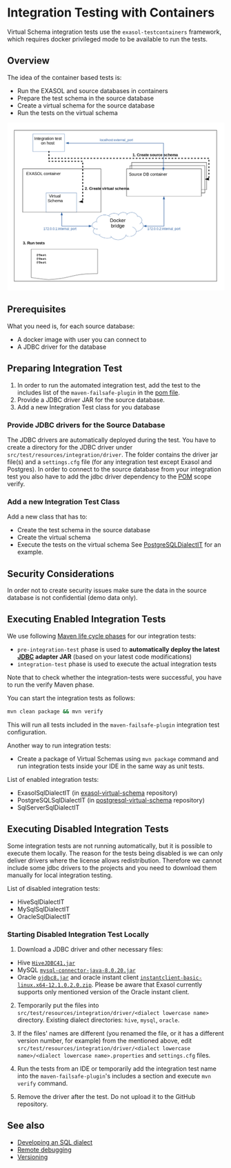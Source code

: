 # Integration Testing with Containers

Virtual Schema integration tests use the `exasol-testcontainers` framework, which requires docker privileged mode to be available to run the tests.

## Overview

The idea of the container based tests is:
* Run the EXASOL and source databases in containers
* Prepare the test schema in the source database
* Create a virtual schema for the source database
* Run the tests on the virtual schema

![Integration test overview](../../images/integrationtest_overview.png)

## Prerequisites

What you need is, for each source database:

* A docker image with user you can connect to
* A JDBC driver for the database

## Preparing Integration Test

1. In order to run the automated integration test, add the test to the includes list of the `maven-failsafe-plugin` in the [pom file](../../../pom.xml).
2. Provide a JDBC driver JAR for the source database.
3. Add a new Integration Test class for you database

### Provide JDBC drivers for the Source Database

The JDBC drivers are automatically deployed during the test. You have to create a directory for the JDBC driver under `src/test/resources/integration/driver`. 
The folder contains the driver jar file(s) and a `settings.cfg` file (for any integration test except Exasol and Postgres).
In order to connect to the source database from your integration test you also have to add the jdbc driver dependency to the [POM](../../../pom.xml) scope verify.

### Add a new Integration Test Class

Add a new class that has to:
* Create the test schema in the source database
* Create the virtual schema
* Execute the tests on the virtual schema
See [PostgreSQLDialectIT](../../../src/test/java/com/exasol/adapter/dialects/postgresql/PostgreSQLSqlDialectIT.java) for an example.

## Security Considerations

In order not to create security issues make sure the data in the source database is not confidential (demo data only).

## Executing Enabled Integration Tests

We use following [Maven life cycle phases](https://maven.apache.org/guides/introduction/introduction-to-the-lifecycle.html) for our integration tests:

* `pre-integration-test` phase is used to **automatically deploy the latest [JDBC](https://www.exasol.com/support/secure/attachment/66315/EXASOL_JDBC-6.1.rc1.tar.gz) adapter JAR** (based on your latest code modifications)
* `integration-test` phase is used to execute the actual integration tests

Note that to check whether the integration-tests were successful, you have to run the verify Maven phase.

You can start the integration tests as follows:

```bash
mvn clean package && mvn verify
```

This will run all tests included in the `maven-failsafe-plugin` integration test configuration.

Another way to run integration tests:

* Create a package of Virtual Schemas using `mvn package` command and run integration tests inside your IDE in the same way as unit tests.

List of enabled integration tests:

* ExasolSqlDialectIT (in [exasol-virtual-schema](https://github.com/exasol/exasol-virtual-schema) repository)
* PostgreSQLSqlDialectIT (in [postgresql-virtual-schema](https://github.com/exasol/postgresql-virtual-schema) repository)
* SqlServerSqlDialectIT

## Executing Disabled Integration Tests

Some integration tests are not running automatically, but it is possible to execute them locally. 
The reason for the tests being disabled is we can only deliver drivers where the license allows redistribution.
Therefore we cannot include some jdbc drivers to the projects and you need to download them manually for local integration testing.

List of disabled integration tests:

* HiveSqlDialectIT
* MySqlSqlDialectIT
* OracleSqlDialectIT

### Starting Disabled Integration Test Locally

1. Download a JDBC driver and other necessary files: 
 - Hive [`HiveJDBC41.jar`](https://www.cloudera.com/downloads/connectors/hive/jdbc/2-5-4.html)
 - MySQL [`mysql-connector-java-8.0.20.jar`](https://dev.mysql.com/downloads/connector/j/)
 - Oracle [`ojdbc8.jar`](https://www.oracle.com/database/technologies/appdev/jdbc-ucp-19c-downloads.html) and oracle instant client [`instantclient-basic-linux.x64-12.1.0.2.0.zip`](https://www.oracle.com/database/technologies/instant-client/linux-x86-64-downloads.html). Please be aware that Exasol currently supports only mentioned version of the Oracle instant client.  
2. Temporarily put the files into `src/test/resources/integration/driver/<dialect lowercase name>` directory. Existing dialect directories: `hive`, `mysql`, `oracle`.

3. If the files' names are different (you renamed the file, or it has a different version number, for example) from the mentioned above, edit `src/test/resources/integration/driver/<dialect lowercase name>/<dialect lowercase name>.properties` and `settings.cfg` files.
4. Run the tests from an IDE or temporarily add the integration test name into the `maven-failsafe-plugin`'s includes a section and execute `mvn verify` command.
5. Remove the driver after the test. Do not upload it to the GitHub repository.

## See also

* [Developing an SQL dialect](developing_a_dialect.md)
* [Remote debugging](../remote_debugging.md)
* [Versioning](../versioning.md)
